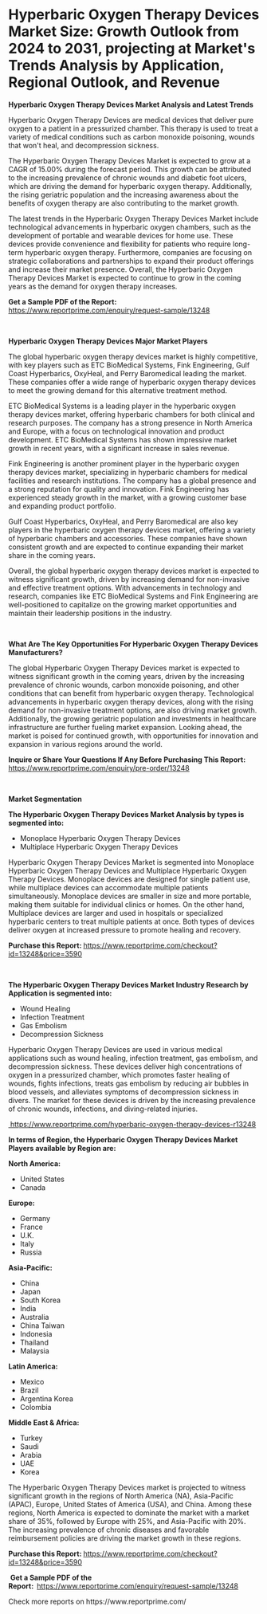 <p><h1>Hyperbaric Oxygen Therapy Devices Market Size: Growth Outlook from 2024 to 2031, projecting at Market's Trends Analysis by Application, Regional Outlook, and Revenue</h1></p><p><strong>Hyperbaric Oxygen Therapy Devices Market Analysis and Latest Trends</strong></p>
<p><p>Hyperbaric Oxygen Therapy Devices are medical devices that deliver pure oxygen to a patient in a pressurized chamber. This therapy is used to treat a variety of medical conditions such as carbon monoxide poisoning, wounds that won't heal, and decompression sickness.</p><p>The Hyperbaric Oxygen Therapy Devices Market is expected to grow at a CAGR of 15.00% during the forecast period. This growth can be attributed to the increasing prevalence of chronic wounds and diabetic foot ulcers, which are driving the demand for hyperbaric oxygen therapy. Additionally, the rising geriatric population and the increasing awareness about the benefits of oxygen therapy are also contributing to the market growth.</p><p>The latest trends in the Hyperbaric Oxygen Therapy Devices Market include technological advancements in hyperbaric oxygen chambers, such as the development of portable and wearable devices for home use. These devices provide convenience and flexibility for patients who require long-term hyperbaric oxygen therapy. Furthermore, companies are focusing on strategic collaborations and partnerships to expand their product offerings and increase their market presence. Overall, the Hyperbaric Oxygen Therapy Devices Market is expected to continue to grow in the coming years as the demand for oxygen therapy increases.</p></p>
<p><strong>Get a Sample PDF of the Report:&nbsp;</strong> <a href="https://www.reportprime.com/enquiry/request-sample/13248">https://www.reportprime.com/enquiry/request-sample/13248</a></p>
<p>&nbsp;</p>
<p><strong>Hyperbaric Oxygen Therapy Devices Major Market Players</strong></p>
<p><p>The global hyperbaric oxygen therapy devices market is highly competitive, with key players such as ETC BioMedical Systems, Fink Engineering, Gulf Coast Hyperbarics, OxyHeal, and Perry Baromedical leading the market. These companies offer a wide range of hyperbaric oxygen therapy devices to meet the growing demand for this alternative treatment method.</p><p>ETC BioMedical Systems is a leading player in the hyperbaric oxygen therapy devices market, offering hyperbaric chambers for both clinical and research purposes. The company has a strong presence in North America and Europe, with a focus on technological innovation and product development. ETC BioMedical Systems has shown impressive market growth in recent years, with a significant increase in sales revenue.</p><p>Fink Engineering is another prominent player in the hyperbaric oxygen therapy devices market, specializing in hyperbaric chambers for medical facilities and research institutions. The company has a global presence and a strong reputation for quality and innovation. Fink Engineering has experienced steady growth in the market, with a growing customer base and expanding product portfolio.</p><p>Gulf Coast Hyperbarics, OxyHeal, and Perry Baromedical are also key players in the hyperbaric oxygen therapy devices market, offering a variety of hyperbaric chambers and accessories. These companies have shown consistent growth and are expected to continue expanding their market share in the coming years.</p><p>Overall, the global hyperbaric oxygen therapy devices market is expected to witness significant growth, driven by increasing demand for non-invasive and effective treatment options. With advancements in technology and research, companies like ETC BioMedical Systems and Fink Engineering are well-positioned to capitalize on the growing market opportunities and maintain their leadership positions in the industry.</p></p>
<p>&nbsp;</p>
<p><strong>What Are The Key Opportunities For Hyperbaric Oxygen Therapy Devices Manufacturers?</strong></p>
<p><p>The global Hyperbaric Oxygen Therapy Devices market is expected to witness significant growth in the coming years, driven by the increasing prevalence of chronic wounds, carbon monoxide poisoning, and other conditions that can benefit from hyperbaric oxygen therapy. Technological advancements in hyperbaric oxygen therapy devices, along with the rising demand for non-invasive treatment options, are also driving market growth. Additionally, the growing geriatric population and investments in healthcare infrastructure are further fueling market expansion. Looking ahead, the market is poised for continued growth, with opportunities for innovation and expansion in various regions around the world.</p></p>
<p><strong>Inquire or Share Your Questions If Any Before Purchasing This Report:</strong> <a href="https://www.reportprime.com/enquiry/pre-order/13248">https://www.reportprime.com/enquiry/pre-order/13248</a></p>
<p>&nbsp;</p>
<p><strong>Market Segmentation</strong></p>
<p><strong>The Hyperbaric Oxygen Therapy Devices Market Analysis by types is segmented into:</strong></p>
<p><ul><li>Monoplace Hyperbaric Oxygen Therapy Devices</li><li>Multiplace Hyperbaric Oxygen Therapy Devices</li></ul></p>
<p><p>Hyperbaric Oxygen Therapy Devices Market is segmented into Monoplace Hyperbaric Oxygen Therapy Devices and Multiplace Hyperbaric Oxygen Therapy Devices. Monoplace devices are designed for single patient use, while multiplace devices can accommodate multiple patients simultaneously. Monoplace devices are smaller in size and more portable, making them suitable for individual clinics or homes. On the other hand, Multiplace devices are larger and used in hospitals or specialized hyperbaric centers to treat multiple patients at once. Both types of devices deliver oxygen at increased pressure to promote healing and recovery.</p></p>
<p><strong>Purchase this Report:&nbsp;</strong><a href="https://www.reportprime.com/checkout?id=13248&price=3590">https://www.reportprime.com/checkout?id=13248&price=3590</a></p>
<p>&nbsp;</p>
<p><strong>The Hyperbaric Oxygen Therapy Devices Market Industry Research by Application is segmented into:</strong></p>
<p><ul><li>Wound Healing</li><li>Infection Treatment</li><li>Gas Embolism</li><li>Decompression Sickness</li></ul></p>
<p><p>Hyperbaric Oxygen Therapy Devices are used in various medical applications such as wound healing, infection treatment, gas embolism, and decompression sickness. These devices deliver high concentrations of oxygen in a pressurized chamber, which promotes faster healing of wounds, fights infections, treats gas embolism by reducing air bubbles in blood vessels, and alleviates symptoms of decompression sickness in divers. The market for these devices is driven by the increasing prevalence of chronic wounds, infections, and diving-related injuries.</p></p>
<p><a href="https://www.reportprime.com/hyperbaric-oxygen-therapy-devices-r13248">&nbsp;https://www.reportprime.com/hyperbaric-oxygen-therapy-devices-r13248</a></p>
<p><strong>In terms of Region, the Hyperbaric Oxygen Therapy Devices Market Players available by Region are:</strong></p>
<p>
    <p> <strong> North America: </strong>
        <ul>
            <li>United States</li>
            <li>Canada</li>
        </ul>
        </p> 
    <p> <strong> Europe: </strong>
        <ul>
            <li>Germany</li>
            <li>France</li>
            <li>U.K.</li>
            <li>Italy</li>
            <li>Russia</li>
        </ul>
        </p> 
    <p> <strong> Asia-Pacific: </strong>
        <ul>
            <li>China</li>
            <li>Japan</li>
            <li>South Korea</li>
            <li>India</li>
            <li>Australia</li>
            <li>China Taiwan</li>
            <li>Indonesia</li>
            <li>Thailand</li>
            <li>Malaysia</li>
        </ul>
        </p> 
    <p> <strong> Latin America: </strong>
        <ul>
            <li>Mexico</li>
            <li>Brazil</li>
            <li>Argentina Korea</li>
            <li>Colombia</li>
        </ul>
        </p> 
    <p> <strong> Middle East & Africa: </strong>
        <ul>
            <li>Turkey</li>
            <li>Saudi</li>
            <li>Arabia</li>
            <li>UAE</li>
            <li>Korea</li>
        </ul>
    </p>
    </p>
<p><p>The Hyperbaric Oxygen Therapy Devices market is projected to witness significant growth in the regions of North America (NA), Asia-Pacific (APAC), Europe, United States of America (USA), and China. Among these regions, North America is expected to dominate the market with a market share of 35%, followed by Europe with 25%, and Asia-Pacific with 20%. The increasing prevalence of chronic diseases and favorable reimbursement policies are driving the market growth in these regions.</p></p>
<p><strong>Purchase this Report: </strong><a href="https://www.reportprime.com/checkout?id=13248&price=3590">https://www.reportprime.com/checkout?id=13248&price=3590</a></p>
<p>&nbsp;<strong>Get a Sample PDF of the Report:&nbsp;&nbsp;</strong><a href="https://www.reportprime.com/enquiry/request-sample/13248">https://www.reportprime.com/enquiry/request-sample/13248</a></p>
<p><strong></strong></p>
<p>Check more reports on https://www.reportprime.com/</p>